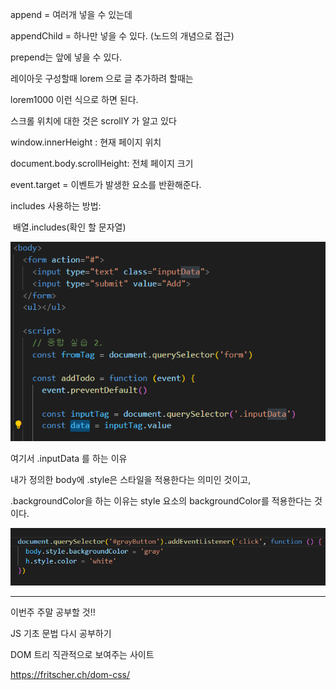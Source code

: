 append = 여러개 넣을 수 있는데

appendChild = 하나만 넣을 수 있다. (노드의 개념으로 접근)

prepend는 앞에 넣을 수 있다.

레이아웃 구성할때 lorem 으로 글 추가하려 할때는

lorem1000 이런 식으로 하면 된다.

스크롤 위치에 대한 것은 scrollY 가 알고 있다

window.innerHeight : 현재 페이지 위치

document.body.scrollHeight: 전체 페이지 크기

event.target = 이벤트가 발생한 요소를 반환해준다.



includes 사용하는 방법: 

​	배열.includes(확인 할 문자열) 





![image-20221025120958884](221025.assets/image-20221025120958884.png)



여기서 .inputData 를 하는 이유





내가 정의한 body에 .style은 스타일을 적용한다는 의미인 것이고, 

.backgroundColor을 하는 이유는 style 요소의 backgroundColor를 적용한다는 것이다.

![image-20221025143111210](221025.assets/image-20221025143111210.png)

---

이번주 주말 공부할 것!!

JS 기초 문법 다시 공부하기





DOM 트리 직관적으로 보여주는 사이트

https://fritscher.ch/dom-css/





